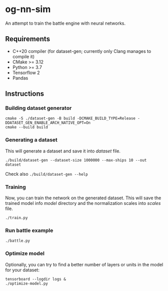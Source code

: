 # og-nn-sim
An attempt to train the battle engine with neural networks.

## Requirements
* C++20 compiler (for dataset-gen; currently only Clang manages to compile it)
* CMake >= 3.12
* Python >= 3.7
* Tensorflow 2
* Pandas

## Instructions

### Building dataset generator
```shell script
cmake -S ./dataset-gen -B build -DCMAKE_BUILD_TYPE=Release -DDATASET_GEN_ENABLE_ARCH_NATIVE_OPT=On
cmake --build build
```

### Generating a dataset
This will generate a dataset and save it into _dataset_ file.
```shell script
./build/dataset-gen --dataset-size 1000000 --max-ships 10 --out dataset
```
Check also ```./build/dataset-gen --help```

### Training
Now, you can train the network on the generated dataset.
This will save the trained model info _model_ directory and the normalization scales into _scales_ file.
```shell script
./train.py
```

### Run battle example
```shell script
./battle.py
```

### Optimize model
Optionally, you can try to find a better number of layers or units in the model for your dataset:
```shell script
tensorboard --logdir logs &
./optimize-model.py
```
